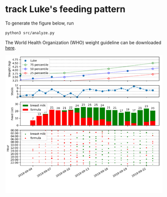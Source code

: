 # track Luke's feeding pattern

To generate the figure below, run

```bash
python3 src/analyze.py
```

The World Health Organization (WHO) weight guideline can be downloaded [here](http://www.who.int/childgrowth/standards/weight_for_age/en/).

![feeding pattern](image.png)
